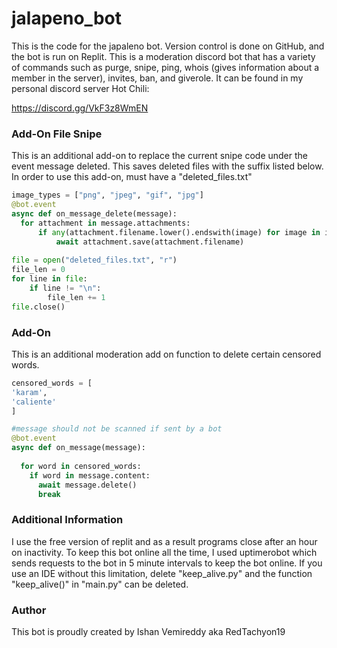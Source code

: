 # jalapeno_bot
This is the code for the japaleno bot. Version control is done on GitHub, and the bot is run on Replit. This is a moderation discord bot that has a variety of commands such as purge, snipe, ping, whois (gives information about a member in the server), invites, ban, and giverole. It can be found in my personal discord server Hot Chili:

https://discord.gg/VkF3z8WmEN

### Add-On File Snipe
This is an additional add-on to replace the current snipe code under the event message deleted. This saves deleted files with the suffix listed below.
In order to use this add-on, must have a "deleted_files.txt"

``` python
image_types = ["png", "jpeg", "gif", "jpg"]
@bot.event
async def on_message_delete(message):
  for attachment in message.attachments:
      if any(attachment.filename.lower().endswith(image) for image in image_types):
          await attachment.save(attachment.filename)
          
file = open("deleted_files.txt", "r")
file_len = 0
for line in file:
    if line != "\n":
        file_len += 1
file.close()
```
### Add-On 
This is an additional moderation add on function to delete certain censored words.

```python
censored_words = [
'karam',
'caliente'
]

#message should not be scanned if sent by a bot
@bot.event
async def on_message(message):
  
  for word in censored_words:
    if word in message.content:
      await message.delete()
      break  
```

### Additional Information
I use the free version of replit and as a result programs close after an hour on inactivity. To keep this bot online all the time, I used uptimerobot which sends requests to the bot in 5 minute intervals to keep the bot online. If you use an IDE without this limitation, delete "keep_alive.py" and the function "keep_alive()" in "main.py" can be deleted.

### Author
This bot is proudly created by Ishan Vemireddy aka RedTachyon19
